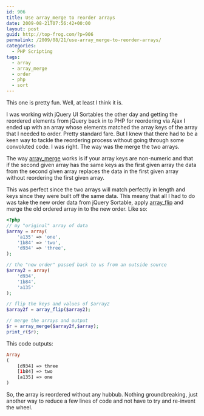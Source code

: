 ```yaml
---
id: 906
title: Use array_merge to reorder arrays
date: 2009-08-21T07:56:42+00:00
layout: post
guid: http://top-frog.com/?p=906
permalink: /2009/08/21/use-array_merge-to-reorder-arrays/
categories:
  - PHP Scripting
tags:
  - array
  - array_merge
  - order
  - php
  - sort
---
```

This one is pretty fun. Well, at least I think it is. 

I was working with jQuery UI Sortables the other day and getting the reordered elements from jQuery back in to PHP for reordering via Ajax I ended up with an array whose elements matched the array keys of the array that I needed to order. Pretty standard fare. But I knew that there had to be a keen way to tackle the reordering process without going through some convoluted code. I was right. The way was the merge the two arrays.



The way [array_merge](http://php.net/array_merge) works is if your array keys are non-numeric and that if the second given array has the same keys as the first given array the data from the second given array replaces the data in the first given array without reordering the first given array. 

This was perfect since the two arrays will match perfectly in length and keys since they were built off the same data. This meany that all I had to do was take the new order data from jQuery Sortable, apply [array_flip](http://php.net/array_flip) and merge the old ordered array in to the new order. Like so:

``` php
<?php
// my "original" array of data
$array = array(
	'a135' => 'one',
	'1b84' => 'two',
	'd934' => 'three',
);

// the "new order" passed back to us from an outside source
$array2 = array(
	'd934',
	'1b84',
	'a135'
);

// flip the keys and values of $array2
$array2f = array_flip($array2);

// merge the arrays and output
$r = array_merge($array2f,$array);
print_r($r);
```

This code outputs:

``` php
Array
(
    [d934] => three
    [1b84] => two
    [a135] => one
)
```

So, the array is reordered without any hubbub. Nothing groundbreaking, just another way to reduce a few lines of code and not have to try and re-invent the wheel.